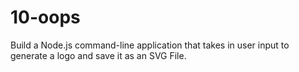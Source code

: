 # 10-oops
Build a Node.js command-line application that takes in user input to generate a logo and save it as an SVG File.
